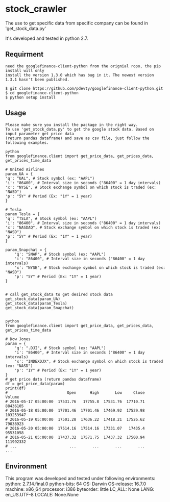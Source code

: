 # stock_crawler

The use to get specific data from specific company can be found in 'get_stock_data.py'

It's developed and tested in python 2.7.

## Requirment
	need the googlefinance-client-python from the orignial ropo, the pip install will only
	install the version 1.3.0 which has bug in it. The newest version 1.3.1 hasn't been published.
	
	$ git clone https://github.com/pdevty/googlefinance-client-python.git
	$ cd googlefinance-client-python
    $ python setup install

## Usage

```
Please make sure you install the package in the right way.
To use 'get_stock_data.py' to get the google stock data. Based on input parameter get price data 
(return pandas dataframe) and save as csv file, just follow the following examples.

python
from googlefinance.client import get_price_data, get_prices_data, get_prices_time_data

# United Airlines
param_UA = {
'q': "UAL", # Stock symbol (ex: "AAPL")
'i': "86400", # Interval size in seconds ("86400" = 1 day intervals)
'x': "NYSE", # Stock exchange symbol on which stock is traded (ex: "NASD")
'p': "5Y" # Period (Ex: "1Y" = 1 year)
}

# Tesla
param_Tesla = {
'q': "TSLA", # Stock symbol (ex: "AAPL")
'i': "86400", # Interval size in seconds ("86400" = 1 day intervals)
'x': "NASDAQ", # Stock exchange symbol on which stock is traded (ex: "NASD")
'p': "5Y" # Period (Ex: "1Y" = 1 year)
}

param_Snapchat = {
	'q': "SNAP", # Stock symbol (ex: "AAPL")
	'i': "86400", # Interval size in seconds ("86400" = 1 day intervals)
	'x': "NYSE", # Stock exchange symbol on which stock is traded (ex: "NASD")
	'p': "5Y" # Period (Ex: "1Y" = 1 year)
}


# call get_stock_data to get desired stock data
get_stock_data(param_UA) 
get_stock_data(param_Tesla)
get_stock_data(param_Snapchat)


python
from googlefinance.client import get_price_data, get_prices_data, get_prices_time_data

# Dow Jones
param = {
	'q': ".DJI", # Stock symbol (ex: "AAPL")
	'i': "86400", # Interval size in seconds ("86400" = 1 day intervals)
	'x': "INDEXDJX", # Stock exchange symbol on which stock is traded (ex: "NASD")
	'p': "1Y" # Period (Ex: "1Y" = 1 year)
}
# get price data (return pandas dataframe)
df = get_price_data(param)
print(df)
#                          Open      High       Low     Close     Volume
# 2016-05-17 05:00:00  17531.76   17755.8  17531.76  17710.71   88436105
# 2016-05-18 05:00:00  17701.46  17701.46  17469.92  17529.98  103253947
# 2016-05-19 05:00:00  17501.28  17636.22  17418.21  17526.62   79038923
# 2016-05-20 05:00:00  17514.16  17514.16  17331.07   17435.4   95531058
# 2016-05-21 05:00:00  17437.32  17571.75  17437.32  17500.94  111992332
# ...                       ...       ...       ...       ...        ...
```

## Environment

This program was developed and tested under following environments:
python: 2.7.14.final.0
python-bits: 64
OS: Darwin
OS-release: 16.7.0
machine: x86_64
processor: i386
byteorder: little
LC_ALL: None
LANG: en_US.UTF-8
LOCALE: None.None